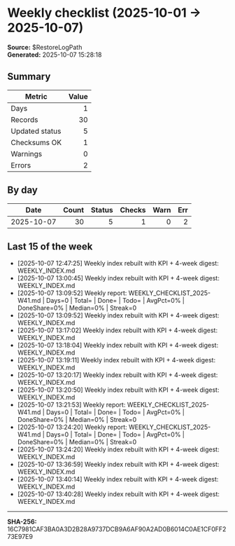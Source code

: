 # Weekly checklist (2025-10-01 → 2025-10-07)

**Source:** $RestoreLogPath  
**Generated:** 2025-10-07 15:28:18  

## Summary
| Metric | Value |
|---|---:|
| Days | 1 |
| Records | 30 |
| Updated status | 5 |
| Checksums OK | 1 |
| Warnings | 0 |
| Errors | 2 |

## By day
| Date | Count | Status | Checks | Warn | Err |
|---|---:|---:|---:|---:|---:|
| 2025-10-07 | 30 | 5 | 1 | 0 | 2 |

## Last 15 of the week
- [2025-10-07 12:47:25] Weekly index rebuilt with KPI + 4-week digest: WEEKLY_INDEX.md
- [2025-10-07 13:00:45] Weekly index rebuilt with KPI + 4-week digest: WEEKLY_INDEX.md
- [2025-10-07 13:09:52] Weekly report: WEEKLY_CHECKLIST_2025-W41.md | Days=0 | Total= | Done= | Todo= | AvgPct=0% | DoneShare=0% | Median=0% | Streak=0
- [2025-10-07 13:09:52] Weekly index rebuilt with KPI + 4-week digest: WEEKLY_INDEX.md
- [2025-10-07 13:17:02] Weekly index rebuilt with KPI + 4-week digest: WEEKLY_INDEX.md
- [2025-10-07 13:18:04] Weekly index rebuilt with KPI + 4-week digest: WEEKLY_INDEX.md
- [2025-10-07 13:19:11] Weekly index rebuilt with KPI + 4-week digest: WEEKLY_INDEX.md
- [2025-10-07 13:20:17] Weekly index rebuilt with KPI + 4-week digest: WEEKLY_INDEX.md
- [2025-10-07 13:20:50] Weekly index rebuilt with KPI + 4-week digest: WEEKLY_INDEX.md
- [2025-10-07 13:21:53] Weekly report: WEEKLY_CHECKLIST_2025-W41.md | Days=0 | Total= | Done= | Todo= | AvgPct=0% | DoneShare=0% | Median=0% | Streak=0
- [2025-10-07 13:24:20] Weekly report: WEEKLY_CHECKLIST_2025-W41.md | Days=0 | Total= | Done= | Todo= | AvgPct=0% | DoneShare=0% | Median=0% | Streak=0
- [2025-10-07 13:24:20] Weekly index rebuilt with KPI + 4-week digest: WEEKLY_INDEX.md
- [2025-10-07 13:36:59] Weekly index rebuilt with KPI + 4-week digest: WEEKLY_INDEX.md
- [2025-10-07 13:40:14] Weekly index rebuilt with KPI + 4-week digest: WEEKLY_INDEX.md
- [2025-10-07 13:40:28] Weekly index rebuilt with KPI + 4-week digest: WEEKLY_INDEX.md

---
**SHA-256:** 16C7981CAF3BA0A3D2B28A9737DCB9A6AF90A2AD0B6014C0AE1CF0FF273E97E9

